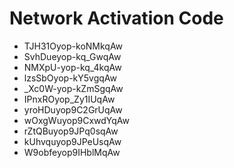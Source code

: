 # Network Activation Code
* TJH31Oyop-koNMkqAw
* SvhDueyop-kq_GwqAw
* NMXpU-yop-kq_4kqAw
* lzsSbOyop-kY5vgqAw
* _Xc0W-yop-kZmSgqAw
* IPnxROyop_Zy1IUqAw
* yroHDuyop9C2GrUqAw
* wOxgWuyop9CxwdYqAw
* rZtQBuyop9JPq0sqAw
* kUhvquyop9JPeUsqAw
* W9obfeyop9IHblMqAw